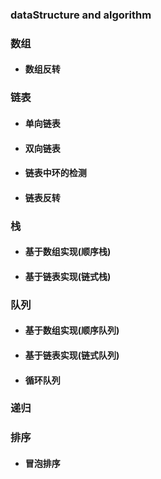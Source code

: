 ### dataStructure and algorithm

### 数组

* #### 数组反转

### 链表

* #### 单向链表

* #### 双向链表

* #### 链表中环的检测

* #### 链表反转

### 栈

* #### 基于数组实现(顺序栈)

* #### 基于链表实现(链式栈)

### 队列

* #### 基于数组实现(顺序队列)

* #### 基于链表实现(链式队列)

* #### 循环队列

### 递归

### 排序

* #### 冒泡排序